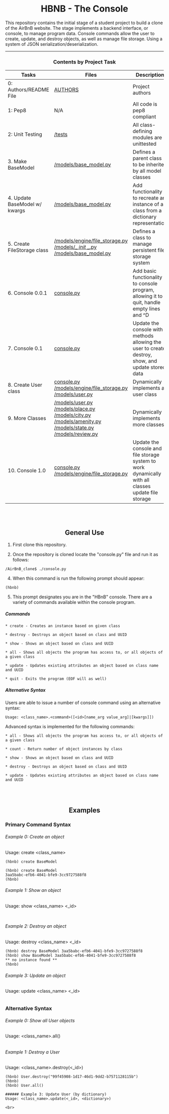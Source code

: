 <center> <h1>HBNB - The Console</h1> </center>

This repository contains the initial stage of a student project to build a clone of the AirBnB website. The stage implements a backend interface, or console, to manage program data. Console commands allow the user to create, update, and destroy objects, as well as manage file storage. Using a system of JSON serialization/deserialization.

---

<center><h3>Contents by Project Task</h3> </center>

| Tasks | Files | Description |
| ----- | ----- | ------ |
| 0: Authors/README File | [AUTHORS](https://github.com/ngusya/AirBnB_clone/blob/dev/AUTHORS) | Project authors |
| 1: Pep8 | N/A | All code is pep8 compliant|
| 2: Unit Testing | [/tests](https://github.com/ngusya/AirBnB_clone/tree/dev/tests) | All class-defining modules are unittested |
| 3. Make BaseModel | [/models/base_model.py](https://github.com/ngusya/AirBnB_clone/blob/dev/models/base_model.py) | Defines a parent class to be inherited by all model classes|
| 4. Update BaseModel w/ kwargs | [/models/base_model.py](https://github.com/ngusya/AirBnB_clone/blob/dev/models/base_model.py) | Add functionality to recreate an instance of a class from a dictionary representation|
| 5. Create FileStorage class | [/models/engine/file_storage.py](https://github.com/ngusya/AirBnB_clone/blob/dev/models/engine/file_storage.py) [/models/_ _init_ _.py](https://github.com/ngusya/AirBnB_clone/blob/dev/models/__init__.py) [/models/base_model.py](https://github.com/ngusya/AirBnB_clone/blob/dev/models/base_model.py) | Defines a class to manage persistent file storage system|
| 6. Console 0.0.1 | [console.py](https://github.com/ngusya/AirBnB_clone/blob/dev/console.py) | Add basic functionality to console program, allowing it to quit, handle empty lines and ^D |
| 7. Console 0.1 | [console.py](https://github.com/ngusya/AirBnB_clone/blob/dev/console.py) | Update the console with methods allowing the user to create, destroy, show, and update stored data |
| 8. Create User class | [console.py](https://github.com/ngusya/AirBnB_clone/blob/dev/console.py) [/models/engine/file_storage.py](https://github.com/ngusya/AirBnB_clone/blob/dev/models/engine/file_storage.py) [/models/user.py](https://github.com/ngusya/AirBnB_clone/blob/dev/models/user.py) | Dynamically implements a user class |
| 9. More Classes | [/models/user.py](https://github.com/ngusya/AirBnB_clone/blob/dev/models/user.py) [/models/place.py](https://github.com/ngusya/AirBnB_clone/blob/dev/models/place.py) [/models/city.py](https://github.com/ngusya/AirBnB_clone/blob/dev/models/city.py) [/models/amenity.py](https://github.com/ngusya/AirBnB_clone/blob/dev/models/amenity.py) [/models/state.py](https://github.com/ngusya/AirBnB_clone/blob/dev/models/state.py) [/models/review.py](https://github.com/ngusya/AirBnB_clone/blob/dev/models/review.py) | Dynamically implements more classes |
| 10. Console 1.0 | [console.py](https://github.com/ngusya/AirBnB_clone/blob/dev/console.py) [/models/engine/file_storage.py](https://github.com/ngusya/AirBnB_clone/blob/dev/models/engine/file_storage.py) | Update the console and file storage system to work dynamically with all  classes update file storage |
<br>
<br>
<center> <h2>General Use</h2> </center>

1. First clone this repository.

3. Once the repository is cloned locate the "console.py" file and run it as follows:
```
/AirBnB_clone$ ./console.py
```
4. When this command is run the following prompt should appear:
```
(hbnb)
```
5. This prompt designates you are in the "HBnB" console. There are a variety of commands available within the console program.

##### Commands
    * create - Creates an instance based on given class

    * destroy - Destroys an object based on class and UUID

    * show - Shows an object based on class and UUID

    * all - Shows all objects the program has access to, or all objects of a given class

    * update - Updates existing attributes an object based on class name and UUID

    * quit - Exits the program (EOF will as well)


##### Alternative Syntax
Users are able to issue a number of console command using an alternative syntax:

	Usage: <class_name>.<command>([<id>[name_arg value_arg]|[kwargs]])
Advanced syntax is implemented for the following commands: 

    * all - Shows all objects the program has access to, or all objects of a given class

	* count - Return number of object instances by class

    * show - Shows an object based on class and UUID

	* destroy - Destroys an object based on class and UUID

    * update - Updates existing attributes an object based on class name and UUID

<br>
<br>
<center> <h2>Examples</h2> </center>
<h3>Primary Command Syntax</h3>

###### Example 0: Create an object
Usage: create <class_name>
```
(hbnb) create BaseModel
```
```
(hbnb) create BaseModel
3aa5babc-efb6-4041-bfe9-3cc9727588f8
(hbnb)                   
```
###### Example 1: Show an object
Usage: show <class_name> <_id>

```
  
```
###### Example 2: Destroy an object
Usage: destroy <class_name> <_id>
```
(hbnb) destroy BaseModel 3aa5babc-efb6-4041-bfe9-3cc9727588f8
(hbnb) show BaseModel 3aa5babc-efb6-4041-bfe9-3cc9727588f8
** no instance found **
(hbnb)   
```
###### Example 3: Update an object
Usage: update <class_name> <_id>
```
```
<h3>Alternative Syntax</h3>

###### Example 0: Show all User objects
Usage: <class_name>.all()
```
```

###### Example 1: Destroy a User
Usage: <class_name>.destroy(<_id>)
```
(hbnb) User.destroy("99f45908-1d17-46d1-9dd2-b7571128115b")
(hbnb)
(hbnb) User.all()

###### Example 3: Update User (by dictionary)
Usage: <class_name>.update(<_id>, <dictionary>)

<br>